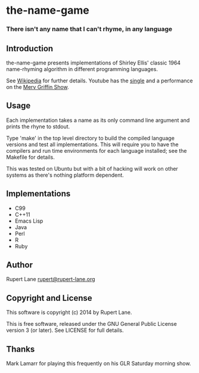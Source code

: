 # the-name-game

### There isn't any name that I can't rhyme, in any language

## Introduction

the-name-game presents implementations of Shirley Ellis' classic 1964
name-rhyming algorithm in different programming languages.

See [Wikipedia](http://en.wikipedia.org/wiki/The_Name_Game) for further details. 
Youtube has the [single](http://www.youtube.com/watch?v=NeF7jqf0GU4) and a performance 
on the [Merv Griffin Show](http://www.youtube.com/watch?v=jZ-9_x2bX7g). 

## Usage

Each implementation takes a name as its only command line argument and
prints the rhyne to stdout.

Type 'make' in the top level directory to build the compiled language
versions and test all implementations. This will require you to have
the compilers and run time environments for each language installed;
see the Makefile for details. 

This was tested on Ubuntu but with a bit of hacking will work on other
systems as there's nothing platform dependent.

## Implementations

* C99
* C++11
* Emacs Lisp
* Java
* Perl
* R
* Ruby

## Author

Rupert Lane <rupert@rupert-lane.org>

## Copyright and License

This software is copyright (c) 2014 by Rupert Lane.

This is free software, released under the GNU General Public License
version 3 (or later). See LICENSE for full details.

## Thanks

Mark Lamarr for playing this frequently on his GLR Saturday morning show.
